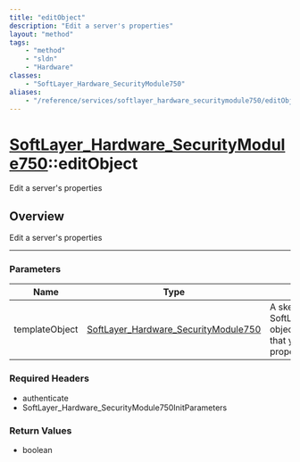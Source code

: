 ```yaml
---
title: "editObject"
description: "Edit a server's properties"
layout: "method"
tags:
    - "method"
    - "sldn"
    - "Hardware"
classes:
    - "SoftLayer_Hardware_SecurityModule750"
aliases:
    - "/reference/services/softlayer_hardware_securitymodule750/editObject"
---
```

# [SoftLayer_Hardware_SecurityModule750](/reference/services/SoftLayer_Hardware_SecurityModule750)::editObject


Edit a server's properties


## Overview 
Edit a server's properties 

-----

### Parameters 
|Name | Type | Description |
| --- | --- | --- |
|templateObject| <a href='/reference/datatypes/SoftLayer_Hardware_SecurityModule750'>SoftLayer_Hardware_SecurityModule750 </a>| A skeleton SoftLayer_Hardware_SecurityModule750 object with only the properties defined that you wish to change. Unchanged properties are left alone.|


### Required Headers
* authenticate
* SoftLayer_Hardware_SecurityModule750InitParameters


### Return Values
* boolean




